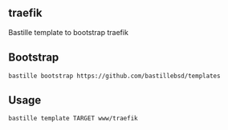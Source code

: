 ## traefik
Bastille template to bootstrap traefik

## Bootstrap
```shell
bastille bootstrap https://github.com/bastillebsd/templates
```

## Usage
```shell
bastille template TARGET www/traefik

```
